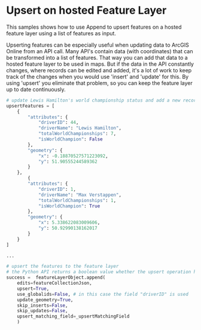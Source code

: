 # Upsert on hosted Feature Layer
This samples shows how to use Append to upsert features on a hosted feature layer using a list of features as input.

Upserting features can be especially useful when updating data to ArcGIS Online from an API call. Many API's contain data (with coordinates) that can be transformed into a list of features. That way you can add that data to a hosted feature layer to be used in maps. But if the data in the API constantly changes, where records can be edited and added, it's a lot of work to keep track of the changes when you would use 'insert' and 'update' for this. By using 'upsert' you eliminate that problem, so you can keep the feature layer up to date continuously.

``` Python
# update Lewis Hamilton's world championship status and add a new record for Max Verstappen
upsertFeatures = [
    {
        "attributes": {
            "driverID": 44,
            "driverName": "Lewis Hamilton",
            "totalWorldChampionships": 7,
            "isWorldChampion": False
        },
        "geometry": {
            "x": -0.18870527571223092,
            "y": 51.90555244589362
        }
    },
        {
        "attributes": {
            "driverID": 1,
            "driverName": "Max Verstappen",
            "totalWorldChampionships": 1,
            "isWorldChampion": True
        },
        "geometry": {
            "x": 5.338622083009606,
            "y": 50.92990138162017
        }
    }
]

...

# upsert the features to the feature layer
# the Python API returns a boolean value whether the upsert operation has succeeded or not
success =  featureLayerObject.append(
    edits=featureCollectionJson, 
    upsert=True, 
    use_globalids=False, # in this case the field "driverID" is used
    update_geometry=True, 
    skip_inserts=False, 
    skip_updates=False, 
    upsert_matching_field=_upsertMatchingField
    )
```
